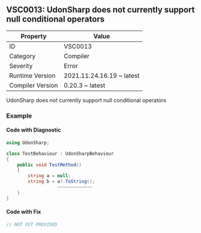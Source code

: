 ## VSC0013: UdonSharp does not currently support null conditional operators

| Property         | Value                     | 
| ---------------- | ------------------------- | 
| ID               | VSC0013                   | 
| Category         | Compiler                  | 
| Severity         | Error                     | 
| Runtime Version  | 2021.11.24.16.19 ~ latest | 
| Compiler Version | 0.20.3 ~ latest           | 

UdonSharp does not currently support null conditional operators  

### Example

#### Code with Diagnostic


```csharp
using UdonSharp;

class TestBehaviour : UdonSharpBehaviour
{
    public void TestMethod()
    {
        string a = null;
        string b = a?.ToString();
                   ~~~~~~~~~~~~~
    }
}
```

#### Code with Fix


```csharp
// NOT YET PROVIDED
```


